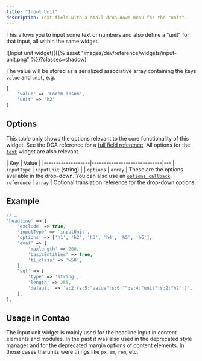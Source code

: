 ```yaml
---
title: "Input Unit"
description: Text field with a small drop-down menu for the "unit".
---
```



This allows you to input some text or numbers and also define a "unit" for that input, all within the same widget.

![Input unit widget]({{% asset "images/dev/reference/widgets/input-unit.png" %}}?classes=shadow)

The value will be stored as a serialized associative array containing the keys `value` and `unit`, e.g.

```php
[
    'value' => 'Lorem ipsum', 
    'unit' => 'h2'
]
```


## Options

This table only shows the options relevant to the core functionality of this widget. See the DCA reference for a 
[full field reference][FieldsReference]. All options for the [`text`][TextWidget] widget are also relevant.

| Key               | Value                       |
|-------------------|-----------------------------|---
| `inputType`       | `inputUnit` (string)        |
| `options`         | `array`                     | These are the options available in the drop-down. You can also use an [`options_callback`][OptionsCallback].
| `reference`       | `array`                     | Optional translation reference for the drop-down options.


## Example

```php
// …
'headline' => [
    'exclude' => true,
    'inputType' => 'inputUnit',
    'options' => ['h1', 'h2', 'h3', 'h4', 'h5', 'h6'],
    'eval' => [
        'maxlength' => 200, 
        'basicEntities' => true, 
        'tl_class' => 'w50',
    ],
    'sql' => [
        'type' => 'string',
        'length' => 255,
        'default' => 'a:2:{s:5:"value";s:0:"";s:4:"unit";s:2:"h2";}',
    ],
],
```


## Usage in Contao

The input unit widget is mainly used for the headline input in content elements and modules. In the past it was also
used in the deprecated style manager and for the deprecated margin options of content elements. In those cases the units
were things like `px`, `em`, `rem`, etc.


[FieldsReference]: /reference/dca/fields
[OptionsCallback]: /reference/dca/callbacks#fields-field-options
[TextWidget]: /reference/widgets/text
